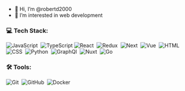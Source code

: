 - 👋 Hi, I’m @robertd2000
- 👀 I’m interested in web development 


<!---
robertd2000/robertd2000 is a ✨ special ✨ repository because its `README.md` (this file) appears on your GitHub profile.
You can click the Preview link to take a look at your changes.
--->


### 💻 Tech Stack:

![JavaScript](https://img.shields.io/badge/JavaScript-323330?style=for-the-badge&logo=javascript&logoColor=F7DF1E)&nbsp;
![TypeScript](https://img.shields.io/badge/TypeScript-007ACC?style=for-the-badge&logo=typescript&logoColor=white)
![React](https://img.shields.io/badge/React-20232A?style=for-the-badge&logo=react&logoColor=61DAFB)&nbsp;
![Redux](https://img.shields.io/badge/Redux-593D88?style=for-the-badge&logo=redux&logoColor=white)&nbsp;
![Next](https://img.shields.io/badge/next.js-000000?style=for-the-badge&logo=nextdotjs&logoColor=white)&nbsp;
![Vue](https://img.shields.io/badge/Vue.js-35495E?style=for-the-badge&logo=vuedotjs&logoColor=4FC08D)&nbsp;
![HTML](https://img.shields.io/badge/HTML5-E34F26?style=for-the-badge&logo=html5&logoColor=white)&nbsp;
![CSS](https://img.shields.io/badge/CSS3-1572B6?style=for-the-badge&logo=css3&logoColor=white)&nbsp;
![Python](https://img.shields.io/badge/Python-FFD43B?style=for-the-badge&logo=python&logoColor=blue)&nbsp;
![GraphQl](https://img.shields.io/badge/GraphQl-E10098?style=for-the-badge&logo=graphql&logoColor=white)&nbsp;
![Nuxt](https://img.shields.io/badge/nuxt.js-00C58E?style=for-the-badge&logo=nuxtdotjs&logoColor=white)&nbsp;
![Go](https://img.shields.io/badge/go-00adcc?style=for-the-badge&logo=go&logoColor=white)&nbsp;

<!-- ![Bootstrap](https://img.shields.io/badge/Bootstrap-563D7C?style=for-the-badge&logo=bootstrap&logoColor=white)&nbsp; -->
<!-- ![Django](https://img.shields.io/badge/Django-092E20?style=for-the-badge&logo=django&logoColor=green)&nbsp; -->
<!-- ![Django Rest](https://img.shields.io/badge/django%20rest-ff1709?style=for-the-badge&logo=django&logoColor=white)&nbsp; -->
<!-- ![FastApi](https://img.shields.io/badge/fastapi-109989?style=for-the-badge&logo=FASTAPI&logoColor=white)&nbsp; -->

### 🛠 Tools:

![Git](https://img.shields.io/badge/-Git-333333?style=for-the-badge&logo=git)&nbsp;
![GitHub](https://img.shields.io/badge/GitHub-100000?style=for-the-badge&logo=github&logoColor=white)&nbsp;
![Docker](https://img.shields.io/badge/Docker-1d63ed?style=for-the-badge&logo=docker&logoColor=white)&nbsp;
<!-- ![PyCharm](https://img.shields.io/badge/PyCharm-000000.svg?&style=for-the-badge&logo=PyCharm&logoColor=white)&nbsp; -->

<!-- ![Activity](https://github-readme-activity-graph.cyclic.app/graph?username=robertd2000&theme=minimal) -->
<!-- ![Stats](https://github-readme-stats.vercel.app/api?username=robertd2000) -->
<!--  ![Top Langs](https://github-readme-stats.vercel.app/api/top-langs/?username=robertd2000) -->

